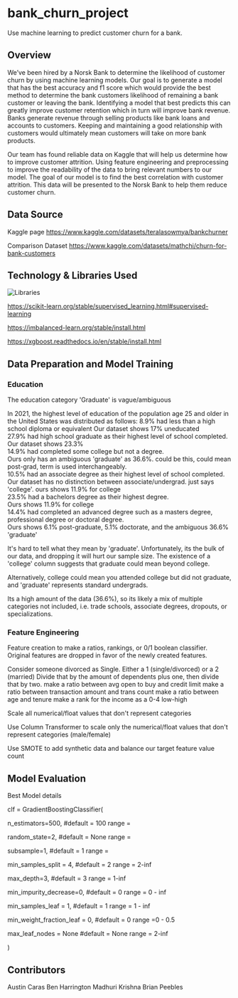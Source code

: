 # bank_churn_project
Use machine learning to predict customer churn for a bank.

## Overview

We’ve been hired by a Norsk Bank to determine the likelihood of customer churn by using machine learning models. Our goal is to generate a model that has the best accuracy and f1 score which would provide the best method to determine the bank customers likelihood of remaining a bank customer or leaving the bank. Identifying a model that best predicts this can greatly improve customer retention which in turn will improve bank revenue. Banks generate revenue through selling products like bank loans and accounts to customers. Keeping and maintaining a good relationship with customers would ultimately mean customers will take on more bank products. 

Our team has found reliable data on Kaggle that will help us determine how to improve customer attrition. Using feature engineering and preprocessing to improve the readability of the data to bring relevant numbers to our model. The goal of our model is to find the best correlation with customer attrition. This data will be presented to the Norsk Bank to help them reduce customer churn. 


## Data Source
Kaggle page
https://www.kaggle.com/datasets/teralasowmya/bankchurner

Comparison Dataset
https://www.kaggle.com/datasets/mathchi/churn-for-bank-customers

## Technology & Libraries Used

![Libraries](https://github.com/carasaj/bank_churn_project/blob/main/Resources/Libraries.PNG) 

https://scikit-learn.org/stable/supervised_learning.html#supervised-learning

https://imbalanced-learn.org/stable/install.html

https://xgboost.readthedocs.io/en/stable/install.html


## Data Preparation and Model Training

### Education

The education category 'Graduate' is vague/ambiguous 

In 2021, the highest level of education of the population age 25 and older in the United States was distributed as follows: 
  8.9% had less than a high school diploma or equivalent
    Our dataset shows 17% uneducated       
  27.9% had high school graduate as their highest level of school completed.     
    Our dataset shows 23.3%        
  14.9% had completed some college but not a degree.    
    Ours only has an ambiguous 'graduate' as 36.6%. could be this, could mean post-grad, term is used interchangeably.        
  10.5% had an associate degree as their highest level of school completed.  
    Our dataset has no distinction between associate/undergrad. just says 'college'. ours shows 11.9% for college         
  23.5% had a bachelors degree as their highest degree.   
    Ours shows 11.9% for college        
  14.4% had completed an advanced degree such as a masters degree, professional degree or doctoral degree.     
   Ours shows 6.1% post-graduate, 5.1% doctorate, and the ambiguous 36.6% 'graduate'        
  
  It's hard to tell what they mean by 'graduate'. Unfortunately, its the bulk of our data, and dropping it will hurt our sample size. 
  The existence of a 'college' column suggests that graduate could mean beyond college. 
   
  Alternatively, college could mean you attended college but did not graduate, and 'graduate' represents standard undergrads.
        
  Its a high amount of the data (36.6%), so its likely a mix of multiple categories not included, i.e. trade schools, associate degrees, dropouts, or specializations.


### Feature Engineering

Feature creation to make a ratios, rankings, or 0/1 boolean classifier. Original features are dropped in favor of the newly created features.

Consider someone divorced as Single. Either a 1 (single/divorced) or a 2 (married)
  Divide that by the amount of dependents plus one, then divide that by two.
make a ratio between avg open to buy and credit limit
make a ratio between transaction amount and trans count
make a ratio between age and tenure
make a rank for the income as a 0-4 low-high
        
Scale all numerical/float values that don't represent categories

Use Column Transformer to scale only the numerical/float values that don't
represent categories (male/female)

Use SMOTE to add synthetic data and balance our target feature value count



## Model Evaluation

Best Model details

clf = GradientBoostingClassifier(

n_estimators=500,    #default = 100    range =

random_state=2,     #default = None   range =

subsample=1,     #default = 1   range =

min_samples_split = 4,      #default = 2   range = 2-inf

max_depth=3,  #default = 3    range = 1-inf

min_impurity_decrease=0,    #default = 0    range = 0 - inf

min_samples_leaf = 1,            #default = 1   range = 1 - inf

min_weight_fraction_leaf = 0,     #default = 0   range =0 - 0.5

max_leaf_nodes = None     #default = None   range = 2-inf

)


## Contributors

Austin Caras
Ben Harrington
Madhuri Krishna
Brian Peebles

